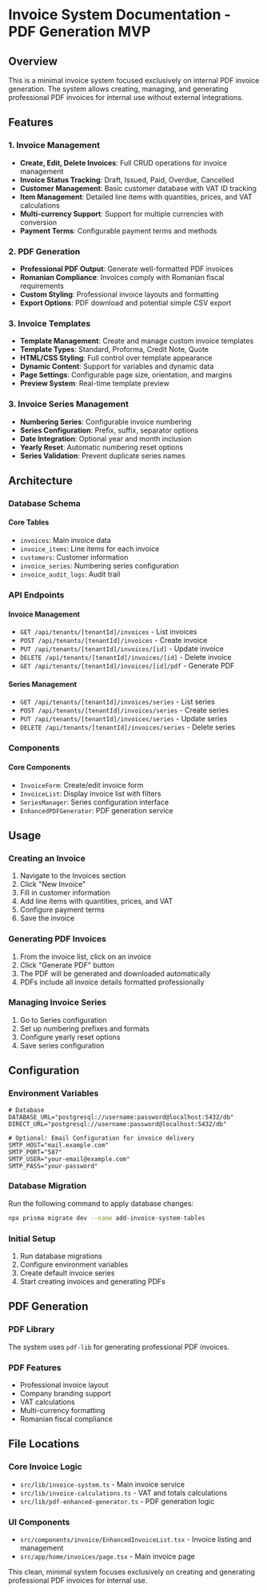 # Invoice System Documentation - PDF Generation MVP

## Overview

This is a minimal invoice system focused exclusively on internal PDF invoice generation. The system allows creating, managing, and generating professional PDF invoices for internal use without external integrations.

## Features

### 1. Invoice Management
- **Create, Edit, Delete Invoices**: Full CRUD operations for invoice management
- **Invoice Status Tracking**: Draft, Issued, Paid, Overdue, Cancelled
- **Customer Management**: Basic customer database with VAT ID tracking
- **Item Management**: Detailed line items with quantities, prices, and VAT calculations
- **Multi-currency Support**: Support for multiple currencies with conversion
- **Payment Terms**: Configurable payment terms and methods

### 2. PDF Generation
- **Professional PDF Output**: Generate well-formatted PDF invoices
- **Romanian Compliance**: Invoices comply with Romanian fiscal requirements
- **Custom Styling**: Professional invoice layouts and formatting
- **Export Options**: PDF download and potential simple CSV export

### 3. Invoice Templates
- **Template Management**: Create and manage custom invoice templates
- **Template Types**: Standard, Proforma, Credit Note, Quote
- **HTML/CSS Styling**: Full control over template appearance
- **Dynamic Content**: Support for variables and dynamic data
- **Page Settings**: Configurable page size, orientation, and margins
- **Preview System**: Real-time template preview

### 3. Invoice Series Management
- **Numbering Series**: Configurable invoice numbering
- **Series Configuration**: Prefix, suffix, separator options
- **Date Integration**: Optional year and month inclusion
- **Yearly Reset**: Automatic numbering reset options
- **Series Validation**: Prevent duplicate series names

## Architecture

### Database Schema

#### Core Tables
- `invoices`: Main invoice data
- `invoice_items`: Line items for each invoice
- `customers`: Customer information
- `invoice_series`: Numbering series configuration
- `invoice_audit_logs`: Audit trail

### API Endpoints

#### Invoice Management
- `GET /api/tenants/[tenantId]/invoices` - List invoices
- `POST /api/tenants/[tenantId]/invoices` - Create invoice
- `PUT /api/tenants/[tenantId]/invoices/[id]` - Update invoice
- `DELETE /api/tenants/[tenantId]/invoices/[id]` - Delete invoice
- `GET /api/tenants/[tenantId]/invoices/[id]/pdf` - Generate PDF

#### Series Management
- `GET /api/tenants/[tenantId]/invoices/series` - List series
- `POST /api/tenants/[tenantId]/invoices/series` - Create series
- `PUT /api/tenants/[tenantId]/invoices/series` - Update series
- `DELETE /api/tenants/[tenantId]/invoices/series` - Delete series

### Components

#### Core Components
- `InvoiceForm`: Create/edit invoice form
- `InvoiceList`: Display invoice list with filters
- `SeriesManager`: Series configuration interface
- `EnhancedPDFGenerator`: PDF generation service

## Usage

### Creating an Invoice

1. Navigate to the Invoices section
2. Click "New Invoice"
3. Fill in customer information
4. Add line items with quantities, prices, and VAT
5. Configure payment terms
6. Save the invoice

### Generating PDF Invoices

1. From the invoice list, click on an invoice
2. Click "Generate PDF" button
3. The PDF will be generated and downloaded automatically
4. PDFs include all invoice details formatted professionally

### Managing Invoice Series

1. Go to Series configuration
2. Set up numbering prefixes and formats
3. Configure yearly reset options
4. Save series configuration

## Configuration

### Environment Variables

```env
# Database
DATABASE_URL="postgresql://username:password@localhost:5432/db"
DIRECT_URL="postgresql://username:password@localhost:5432/db"

# Optional: Email Configuration for invoice delivery
SMTP_HOST="mail.example.com"
SMTP_PORT="587"
SMTP_USER="your-email@example.com"
SMTP_PASS="your-password"
```

### Database Migration

Run the following command to apply database changes:

```bash
npx prisma migrate dev --name add-invoice-system-tables
```

### Initial Setup

1. Run database migrations
2. Configure environment variables
3. Create default invoice series
4. Start creating invoices and generating PDFs

## PDF Generation

### PDF Library
The system uses `pdf-lib` for generating professional PDF invoices.

### PDF Features
- Professional invoice layout
- Company branding support
- VAT calculations
- Multi-currency formatting
- Romanian fiscal compliance

## File Locations

### Core Invoice Logic
- `src/lib/invoice-system.ts` - Main invoice service
- `src/lib/invoice-calculations.ts` - VAT and totals calculations
- `src/lib/pdf-enhanced-generator.ts` - PDF generation logic

### UI Components
- `src/components/invoice/EnhancedInvoiceList.tsx` - Invoice listing and management
- `src/app/home/invoices/page.tsx` - Main invoice page

This clean, minimal system focuses exclusively on creating and generating professional PDF invoices for internal use.
